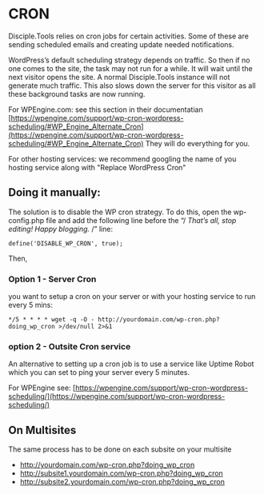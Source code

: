 # CRON

Disciple.Tools relies on cron jobs for certain activities. Some of these are sending scheduled emails and creating update needed notifications.

WordPress’s default scheduling strategy depends on traffic. So then if no one comes to the site, the task may not run for a while. It will wait until the next visitor opens the site. A normal Disciple.Tools instance will not generate much traffic. This also slows down the server for this visitor as all these background tasks are now running.


For WPEngine.com: see this section in their documentatian [https://wpengine.com/support/wp-cron-wordpress-scheduling/#WP_Engine_Alternate_Cron](https://wpengine.com/support/wp-cron-wordpress-scheduling/#WP_Engine_Alternate_Cron)
They will do everything for you. 

For other hosting services: we recommend googling the name of you hosting service along with "Replace WordPress Cron"

## Doing it manually:

The solution is to disable the WP cron strategy. To do this, open the wp-config.php file and add the following line before the “/ _That’s all, stop editing! Happy blogging._ /” line:

`define('DISABLE_WP_CRON', true);`

Then,

### Option 1 - Server Cron

you want to setup a cron on your server or with your hosting service to run every 5 mins:

`*/5 * * * * wget -q -O - http://yourdomain.com/wp-cron.php?doing_wp_cron >/dev/null 2>&1`


### option 2 - Outsite Cron service

An alternative to setting up a cron job is to use a service like Uptime Robot which you can set to ping your server every 5 minutes.

For WPEngine see: [https://wpengine.com/support/wp-cron-wordpress-scheduling/](https://wpengine.com/support/wp-cron-wordpress-scheduling/)

## On Multisites
The same process has to be done on each subsite on your multisite
- http://yourdomain.com/wp-cron.php?doing_wp_cron
- http://subsite1.yourdomain.com/wp-cron.php?doing_wp_cron
- http://subsite2.yourdomain.com/wp-cron.php?doing_wp_cron
